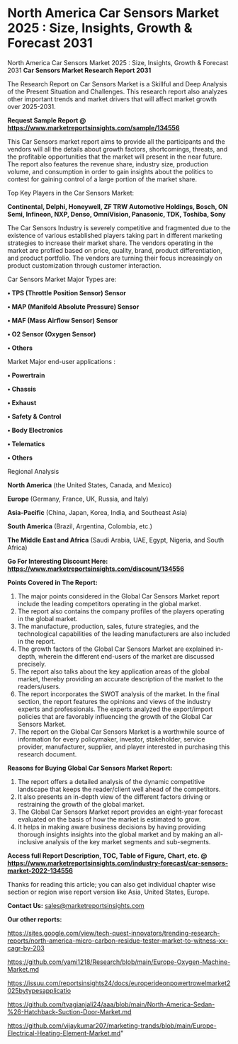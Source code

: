 # North America Car Sensors Market 2025 : Size, Insights, Growth & Forecast 2031
North America Car Sensors Market 2025 : Size, Insights, Growth & Forecast 2031
<strong>Car Sensors Market Research Report 2031</strong>

The Research Report on Car Sensors Market is a Skillful and Deep Analysis of the Present Situation and Challenges. This research report also analyzes other important trends and market drivers that will affect market growth over 2025-2031.

<strong>Request Sample Report @ <a href=https://www.marketreportsinsights.com/sample/134556>https://www.marketreportsinsights.com/sample/134556</a></strong>

This Car Sensors market report aims to provide all the participants and the vendors will all the details about growth factors, shortcomings, threats, and the profitable opportunities that the market will present in the near future. The report also features the revenue share, industry size, production volume, and consumption in order to gain insights about the politics to contest for gaining control of a large portion of the market share.

Top Key Players in the Car Sensors Market:

<strong>Continental, Delphi, Honeywell, ZF TRW Automotive Holdings, Bosch, ON Semi, Infineon, NXP, Denso, OmniVision, Panasonic, TDK, Toshiba, Sony</strong>

The Car Sensors Industry is severely competitive and fragmented due to the existence of various established players taking part in different marketing strategies to increase their market share. The vendors operating in the market are profiled based on price, quality, brand, product differentiation, and product portfolio. The vendors are turning their focus increasingly on product customization through customer interaction.

Car Sensors Market Major Types are:

<strong>• TPS (Throttle Position Sensor) Sensor

• MAP (Manifold Absolute Pressure) Sensor

• MAF (Mass Airflow Sensor) Sensor

• O2 Sensor (Oxygen Sensor)

• Others</strong>

Market Major end-user applications :

<strong>• Powertrain

• Chassis

• Exhaust

• Safety & Control

• Body Electronics

• Telematics

• Others</strong>

Regional Analysis

</u><strong><b>North America</b></strong> (the United States, Canada, and Mexico)

<strong><b>Europe </b></strong>(Germany, France, UK, Russia, and Italy)

<strong><b>Asia-Pacific</b></strong> (China, Japan, Korea, India, and Southeast Asia)

<strong><b>South America</b></strong> (Brazil, Argentina, Colombia, etc.)

<strong><b>The Middle East and Africa</b></strong> (Saudi Arabia, UAE, Egypt, Nigeria, and South Africa)

<strong>Go For Interesting Discount Here: <a href=https://www.marketreportsinsights.com/discount/134556>https://www.marketreportsinsights.com/discount/134556</a></strong>

<strong>Points Covered in The Report:</strong>
<ol>
  <li>The major points considered in the Global Car Sensors Market report include the leading competitors operating in the global market.</li>
  <li>The report also contains the company profiles of the players operating in the global market.</li>
  <li>The manufacture, production, sales, future strategies, and the technological capabilities of the leading manufacturers are also included in the report.</li>
  <li>The growth factors of the Global Car Sensors Market are explained in-depth, wherein the different end-users of the market are discussed precisely.</li>
  <li>The report also talks about the key application areas of the global market, thereby providing an accurate description of the market to the readers/users.</li>
  <li>The report incorporates the SWOT analysis of the market. In the final section, the report features the opinions and views of the industry experts and professionals. The experts analyzed the export/import policies that are favorably influencing the growth of the Global Car Sensors Market.</li>
  <li>The report on the Global Car Sensors Market is a worthwhile source of information for every policymaker, investor, stakeholder, service provider, manufacturer, supplier, and player interested in purchasing this research document.</li>
</ol>
<strong>Reasons for Buying Global Car Sensors Market Report:</strong>

<ol>
  <li>The report offers a detailed analysis of the dynamic competitive landscape that keeps the reader/client well ahead of the competitors.</li>
  <li>It also presents an in-depth view of the different factors driving or restraining the growth of the global market.</li>
  <li>The Global Car Sensors Market report provides an eight-year forecast evaluated on the basis of how the market is estimated to grow.</li>
  <li>It helps in making aware business decisions by having providing thorough insights insights into the global market and by making an all-inclusive analysis of the key market segments and sub-segments.</li>
</ol>
<strong>Access full Report Description, TOC, Table of Figure, Chart, etc. @ <a href=https://www.marketreportsinsights.com/industry-forecast/car-sensors-market-2022-134556>https://www.marketreportsinsights.com/industry-forecast/car-sensors-market-2022-134556</a></strong>


Thanks for reading this article; you can also get individual chapter wise section or region wise report version like Asia, United States, Europe.

<strong>Contact Us:</strong>
sales@marketreportsinsights.com

<strong>Our other reports:</strong>

<a href=https://sites.google.com/view/tech-quest-innovators/trending-research-reports/north-america-micro-carbon-residue-tester-market-to-witness-xx-cagr-by-203>https://sites.google.com/view/tech-quest-innovators/trending-research-reports/north-america-micro-carbon-residue-tester-market-to-witness-xx-cagr-by-203</a>

<a href=https://github.com/yami1218/Research/blob/main/Europe-Oxygen-Machine-Market.md>https://github.com/yami1218/Research/blob/main/Europe-Oxygen-Machine-Market.md</a>

<a href=https://issuu.com/reportsinsights24/docs/europerideonpowertrowelmarket2025bytypesapplicatio>https://issuu.com/reportsinsights24/docs/europerideonpowertrowelmarket2025bytypesapplicatio</a>

<a href=https://github.com/tyagianjali24/aaa/blob/main/North-America-Sedan-%26-Hatchback-Suction-Door-Market.md>https://github.com/tyagianjali24/aaa/blob/main/North-America-Sedan-%26-Hatchback-Suction-Door-Market.md</a>

<a href=https://github.com/vijaykumar207/marketing-trands/blob/main/Europe-Electrical-Heating-Element-Market.md>https://github.com/vijaykumar207/marketing-trands/blob/main/Europe-Electrical-Heating-Element-Market.md</a>"
